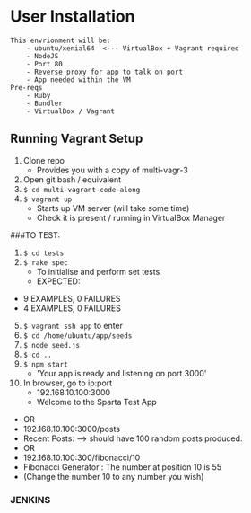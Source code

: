 # User Installation


	This envrionment will be:
		- ubuntu/xenial64  <--- VirtualBox + Vagrant required
		- NodeJS
		- Port 80
		- Reverse proxy for app to talk on port
		- App needed within the VM
	Pre-reqs
		- Ruby
		- Bundler
		- VirtualBox / Vagrant

## Running Vagrant Setup

1) Clone repo
	- Provides you with a copy of multi-vagr-3
2) Open git bash / equivalent
3) `$ cd multi-vagrant-code-along`
4) `$ vagrant up`
	- Starts up VM server (will take some time)
	- Check it is present / running in VirtualBox Manager

###TO TEST:

1) `$ cd tests`
2) `$ rake spec`
	- To initialise and perform set tests
	- EXPECTED:
  - 9 EXAMPLES, 0 FAILURES
  - 4 EXAMPLES, 0 FAILURES

5) `$ vagrant ssh app` to enter
7) `$ cd /home/ubuntu/app/seeds`
8) `$ node seed.js`
9) `$ cd ..`
9) `$ npm start`
	- 'Your app is ready and listening on port 3000'
10) In browser, go to ip:port
	- 192.168.10.100:3000
	- Welcome to the Sparta Test App
  - OR
  - 192.168.10.100:3000/posts
  - Recent Posts: --> should have 100 random posts produced.
  - OR
  - 192.168.10.100:300/fibonacci/10
  - Fibonacci Generator : The number at position 10 is 55
  - (Change the number 10 to any number you wish)

  ### JENKINS
